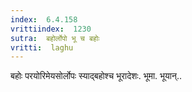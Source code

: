 ```yaml
---
index:  6.4.158
vrittiindex:  1230
sutra:  बहोर्लोपो भू च बहोः
vritti:  laghu 
---
```


बहोः परयोरिमेयसोर्लोपः स्याद्बहोश्च भूरादेशः. भूमा. भूयान्..

